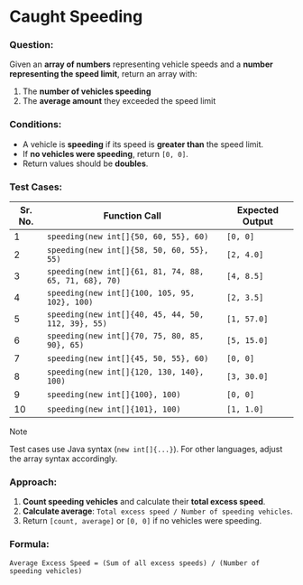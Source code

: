 # Caught Speeding

### Question:
Given an **array of numbers** representing vehicle speeds and a **number representing the speed limit**, return an array with:
1. The **number of vehicles speeding**
2. The **average amount** they exceeded the speed limit

### Conditions:
- A vehicle is **speeding** if its speed is **greater than** the speed limit.
- If **no vehicles were speeding**, return `[0, 0]`.
- Return values should be **doubles**.

### Test Cases:
| **Sr. No.** | **Function Call**                                     | **Expected Output** |
| ----------- | ----------------------------------------------------- | ------------------- |
| 1           | `speeding(new int[]{50, 60, 55}, 60)`                 | `[0, 0]`            |
| 2           | `speeding(new int[]{58, 50, 60, 55}, 55)`             | `[2, 4.0]`          |
| 3           | `speeding(new int[]{61, 81, 74, 88, 65, 71, 68}, 70)` | `[4, 8.5]`          |
| 4           | `speeding(new int[]{100, 105, 95, 102}, 100)`         | `[2, 3.5]`          |
| 5           | `speeding(new int[]{40, 45, 44, 50, 112, 39}, 55)`    | `[1, 57.0]`         |
| 6           | `speeding(new int[]{70, 75, 80, 85, 90}, 65)`         | `[5, 15.0]`         |
| 7           | `speeding(new int[]{45, 50, 55}, 60)`                 | `[0, 0]`            |
| 8           | `speeding(new int[]{120, 130, 140}, 100)`             | `[3, 30.0]`         |
| 9           | `speeding(new int[]{100}, 100)`                       | `[0, 0]`            |
| 10          | `speeding(new int[]{101}, 100)`                       | `[1, 1.0]`          |

> [!NOTE]
> Test cases use Java syntax (`new int[]{...}`). For other languages, adjust the array syntax accordingly.

### Approach:
1. **Count speeding vehicles** and calculate their **total excess speed**.
2. **Calculate average**: `Total excess speed / Number of speeding vehicles`.
3. Return `[count, average]` or `[0, 0]` if no vehicles were speeding.

### Formula:
```
Average Excess Speed = (Sum of all excess speeds) / (Number of speeding vehicles)
```